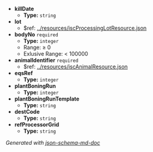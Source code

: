  - <b id="#/properties/killDate">killDate</b>
	 - **Type:** `string`
 - <b id="#/properties/lot">lot</b>
	 - &#36;ref: [../resources/iscProcessingLotResource.json](#..resourcesiscprocessinglotresource.json)
 - <b id="#/properties/bodyNo">bodyNo</b> `required`
	 - **Type:** `integer`
	 - Range:  &ge; 0
	 - Exlusive Range:  < 100000
 - <b id="#/properties/animalIdentifier">animalIdentifier</b> `required`
	 - &#36;ref: [../resources/iscAnimalResource.json](#..resourcesiscanimalresource.json)
 - <b id="#/properties/eqsRef">eqsRef</b>
	 - **Type:** `integer`
 - <b id="#/properties/plantBoningRun">plantBoningRun</b>
	 - **Type:** `integer`
 - <b id="#/properties/plantBoningRunTemplate">plantBoningRunTemplate</b>
	 - **Type:** `string`
 - <b id="#/properties/destCode">destCode</b>
	 - **Type:** `string`
 - <b id="#/properties/refProcessorGrid">refProcessorGrid</b>
	 - **Type:** `string`

_Generated with [json-schema-md-doc](https://brianwendt.github.io/json-schema-md-doc/)_
